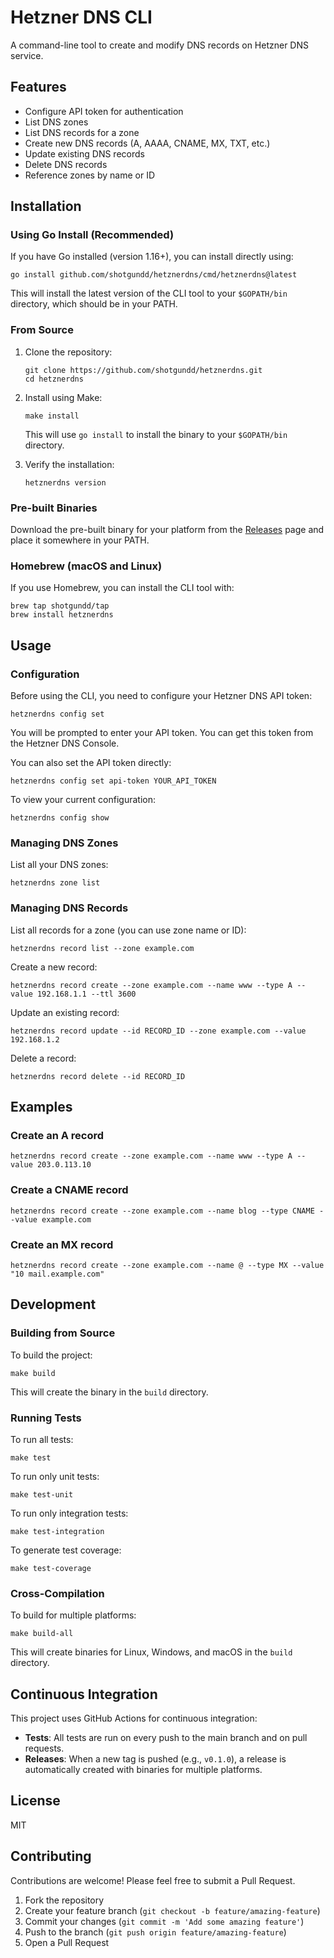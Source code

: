 # Hetzner DNS CLI

A command-line tool to create and modify DNS records on Hetzner DNS service.

## Features

- Configure API token for authentication
- List DNS zones
- List DNS records for a zone
- Create new DNS records (A, AAAA, CNAME, MX, TXT, etc.)
- Update existing DNS records
- Delete DNS records
- Reference zones by name or ID

## Installation

### Using Go Install (Recommended)

If you have Go installed (version 1.16+), you can install directly using:

```
go install github.com/shotgundd/hetznerdns/cmd/hetznerdns@latest
```

This will install the latest version of the CLI tool to your `$GOPATH/bin` directory, which should be in your PATH.

### From Source

1. Clone the repository:
   ```
   git clone https://github.com/shotgundd/hetznerdns.git
   cd hetznerdns
   ```

2. Install using Make:
   ```
   make install
   ```

   This will use `go install` to install the binary to your `$GOPATH/bin` directory.

3. Verify the installation:
   ```
   hetznerdns version
   ```

### Pre-built Binaries

Download the pre-built binary for your platform from the [Releases](https://github.com/shotgundd/hetznerdns/releases) page and place it somewhere in your PATH.

### Homebrew (macOS and Linux)

If you use Homebrew, you can install the CLI tool with:

```
brew tap shotgundd/tap
brew install hetznerdns
```

## Usage

### Configuration

Before using the CLI, you need to configure your Hetzner DNS API token:

```
hetznerdns config set
```

You will be prompted to enter your API token. You can get this token from the Hetzner DNS Console.

You can also set the API token directly:

```
hetznerdns config set api-token YOUR_API_TOKEN
```

To view your current configuration:

```
hetznerdns config show
```

### Managing DNS Zones

List all your DNS zones:

```
hetznerdns zone list
```

### Managing DNS Records

List all records for a zone (you can use zone name or ID):

```
hetznerdns record list --zone example.com
```

Create a new record:

```
hetznerdns record create --zone example.com --name www --type A --value 192.168.1.1 --ttl 3600
```

Update an existing record:

```
hetznerdns record update --id RECORD_ID --zone example.com --value 192.168.1.2
```

Delete a record:

```
hetznerdns record delete --id RECORD_ID
```

## Examples

### Create an A record

```
hetznerdns record create --zone example.com --name www --type A --value 203.0.113.10
```

### Create a CNAME record

```
hetznerdns record create --zone example.com --name blog --type CNAME --value example.com
```

### Create an MX record

```
hetznerdns record create --zone example.com --name @ --type MX --value "10 mail.example.com"
```

## Development

### Building from Source

To build the project:

```
make build
```

This will create the binary in the `build` directory.

### Running Tests

To run all tests:

```
make test
```

To run only unit tests:

```
make test-unit
```

To run only integration tests:

```
make test-integration
```

To generate test coverage:

```
make test-coverage
```

### Cross-Compilation

To build for multiple platforms:

```
make build-all
```

This will create binaries for Linux, Windows, and macOS in the `build` directory.

## Continuous Integration

This project uses GitHub Actions for continuous integration:

- **Tests**: All tests are run on every push to the main branch and on pull requests.
- **Releases**: When a new tag is pushed (e.g., `v0.1.0`), a release is automatically created with binaries for multiple platforms.

## License

MIT

## Contributing

Contributions are welcome! Please feel free to submit a Pull Request.

1. Fork the repository
2. Create your feature branch (`git checkout -b feature/amazing-feature`)
3. Commit your changes (`git commit -m 'Add some amazing feature'`)
4. Push to the branch (`git push origin feature/amazing-feature`)
5. Open a Pull Request